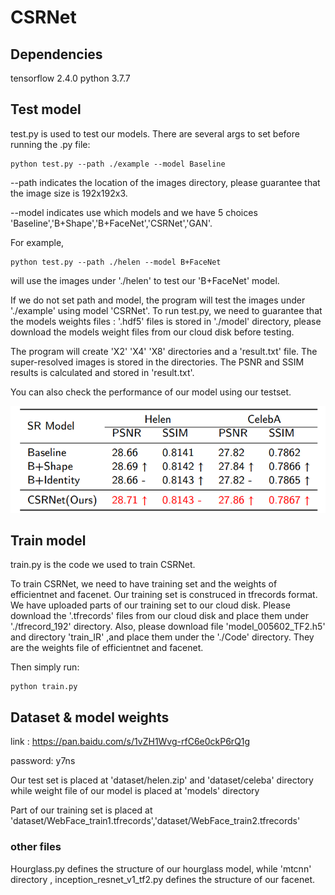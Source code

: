 # CSRNet

## Dependencies

tensorflow 2.4.0
python 3.7.7

## Test model

test.py is used to test our models.
There are several args to set before running the .py file:

	python test.py --path ./example --model Baseline 

--path indicates the location of the images directory, please guarantee that the image size is 192x192x3. 

--model indicates use which models and we have 5 choices 'Baseline','B+Shape','B+FaceNet','CSRNet','GAN'.

For example,

	python test.py --path ./helen --model B+FaceNet
will use the images under './helen' to test our 'B+FaceNet' model.

If we do not set path and model, the program will test the images under './example' using model 'CSRNet'.
To run test.py, we need to guarantee that the models weights files : '.hdf5' files is stored in './model' directory, please download the models weight files from our cloud disk before testing.

The program will create 'X2' 'X4' 'X8' directories and a 'result.txt' file. The super-resolved images is stored in the directories. 
The PSNR and SSIM results is calculated and stored in 'result.txt'.

You can also check the performance of our model using our testset.


![](../resource/table.png)

## Train model

train.py is the code we used to train CSRNet. 

To train CSRNet, we need to have training set and the weights of efficientnet and facenet. Our training set is construced in tfrecords format. 
We have uploaded parts of our training set to our cloud disk. Please download the '.tfrecords' files from our cloud disk and place them under './tfrecord_192' directory.
Also, please download file 'model_005602_TF2.h5' and directory 'train_IR' ,and place them under the './Code' directory. They are the weights file of efficientnet and facenet.

Then simply run: 

	python train.py 



## Dataset & model weights

link : https://pan.baidu.com/s/1vZH1Wvg-rfC6e0ckP6rQ1g 

password: y7ns 

Our test set is placed at  'dataset/helen.zip' and 'dataset/celeba' directory
while weight file of our model is placed at 'models' directory 

Part of our training set is placed at 'dataset/WebFace_train1.tfrecords','dataset/WebFace_train2.tfrecords'
### other files

Hourglass.py defines the structure of our hourglass model, while 'mtcnn' directory , inception_resnet_v1_tf2.py defines the structure of our facenet.


